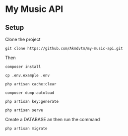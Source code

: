 # My Music API

## Setup

Clone the project

```
git clone https://github.com/Akmdvtm/my-music-api.git
```

Then
```
composer install 

cp .env.example .env 

php artisan cache:clear 

composer dump-autoload 

php artisan key:generate

php artisan serve
```

Create a DATABASE an then run the command 
```
php artisan migrate
```
